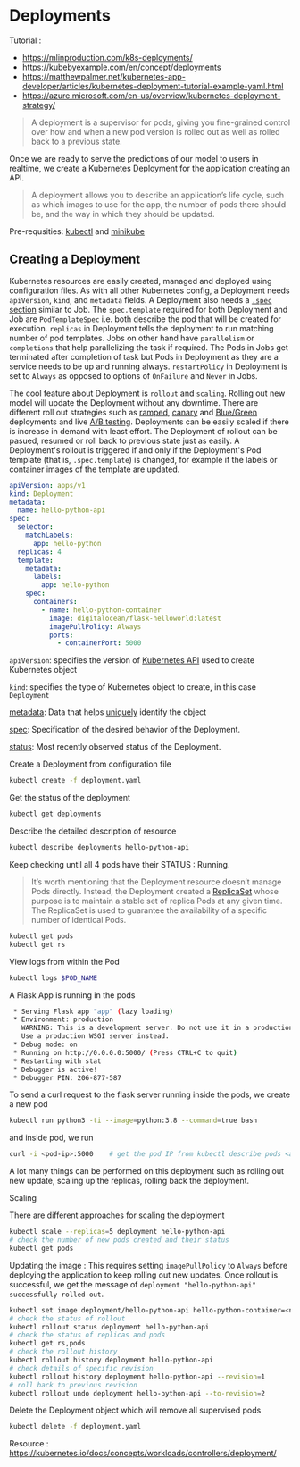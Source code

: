 # Deployments

Tutorial :

- https://mlinproduction.com/k8s-deployments/
- https://kubebyexample.com/en/concept/deployments
- https://matthewpalmer.net/kubernetes-app-developer/articles/kubernetes-deployment-tutorial-example-yaml.html
- https://azure.microsoft.com/en-us/overview/kubernetes-deployment-strategy/

> A deployment is a supervisor for pods, giving you fine-grained control over how and when a new pod version is rolled out as well as rolled back to a previous state.

Once we are ready to serve the predictions of our model to users in realtime, we create a Kubernetes Deployment for the application creating an API.

> A deployment allows you to describe an application’s life cycle, such as which images to use for the app, the number of pods there should be, and the way in which they should be updated.

Pre-requsities: [kubectl](https://kubernetes.io/docs/tasks/tools/install-kubectl-linux/) and [minikube](https://minikube.sigs.k8s.io/docs/start/)

## Creating a Deployment

Kubernetes resources are easily created, managed and deployed using configuration files. As with all other Kubernetes config, a Deployment needs `apiVersion`, `kind`, and `metadata` fields. A Deployment also needs a [`.spec` section](https://git.k8s.io/community/contributors/devel/sig-architecture/api-conventions.md#spec-and-status) similar to Job. The `spec.template` required for both Deployment and Job are `PodTemplateSpec` i.e. both describe the pod that will be created for execution. `replicas` in Deployment tells the deployment to run matching number of pod templates. Jobs on other hand have `parallelism` or `completions` that help parallelizing the task if required. The Pods in Jobs get terminated after completion of task but Pods in Deployment as they are a service needs to be up and running always. `restartPolicy` in Deployment is set to `Always` as opposed to options of `OnFailure` and `Never` in Jobs.

The cool feature about Deployment is `rollout` and `scaling`. Rolling out new model will update the Deployment without any downtime. There are different roll out strategies such as [ramped](https://azure.microsoft.com/en-us/overview/kubernetes-deployment-strategy/), [canary](https://medium.com/google-cloud/kubernetes-canary-deployments-for-mere-mortals-13728ce032fe) and [Blue/Green](https://codefresh.io/kubernetes-tutorial/blue-green-deploy/) deployments and live [A/B testing](http://heidloff.net/article/ab-testing-kubernetes-istio). Deployments can be easily scaled if there is increase in demand with least effort. The Deployment of rollout can be pasued, resumed or roll back to previous state just as easily. A Deployment's rollout is triggered if and only if the Deployment's Pod template (that is, `.spec.template`) is changed, for example if the labels or container images of the template are updated.

```yaml
apiVersion: apps/v1
kind: Deployment
metadata:
  name: hello-python-api
spec:
  selector:
    matchLabels:
      app: hello-python
  replicas: 4
  template:
    metadata:
      labels:
        app: hello-python
    spec:
      containers:
        - name: hello-python-container
          image: digitalocean/flask-helloworld:latest
          imagePullPolicy: Always
          ports:
            - containerPort: 5000
```

`apiVersion`: specifies the version of [Kubernetes API](https://kubernetes.io/docs/concepts/overview/kubernetes-api/#api-versioning) used to create Kubernetes object

`kind`: specifies the type of Kubernetes object to create, in this case `Deployment`

[metadata](https://kubernetes.io/docs/reference/kubernetes-api/common-definitions/object-meta/#ObjectMeta): Data that helps [uniquely](https://kubernetes.io/docs/concepts/overview/working-with-objects/common-labels/) identify the object

[spec](https://kubernetes.io/docs/reference/kubernetes-api/workload-resources/deployment-v1/#DeploymentSpec): Specification of the desired behavior of the Deployment.

[status](https://kubernetes.io/docs/reference/kubernetes-api/workload-resources/deployment-v1/#DeploymentStatus): Most recently observed status of the Deployment.

Create a Deployment from configuration file

```bash
kubectl create -f deployment.yaml
```

Get the status of the deployment

```bash
kubectl get deployments
```

Describe the detailed description of resource

```bash
kubectl describe deployments hello-python-api
```

Keep checking until all 4 pods have their STATUS : Running.

> It’s worth mentioning that the Deployment resource doesn’t manage Pods directly. Instead, the Deployment created a [ReplicaSet](https://kubernetes.io/docs/concepts/workloads/controllers/replicaset/) whose purpose is to maintain a stable set of replica Pods at any given time. The ReplicaSet is used to guarantee the availability of a specific number of identical Pods.

```bash
kubectl get pods
kubectl get rs
```

View logs from within the Pod

```bash
kubectl logs $POD_NAME
```

A Flask App is running in the pods

```bash
 * Serving Flask app "app" (lazy loading)
 * Environment: production
   WARNING: This is a development server. Do not use it in a production deployment.
   Use a production WSGI server instead.
 * Debug mode: on
 * Running on http://0.0.0.0:5000/ (Press CTRL+C to quit)
 * Restarting with stat
 * Debugger is active!
 * Debugger PIN: 206-877-587

```

To send a curl request to the flask server running inside the pods, we create a new pod

```bash
kubectl run python3 -ti --image=python:3.8 --command=true bash
```

and inside pod, we run

```bash
curl -i <pod-ip>:5000    # get the pod IP from kubectl describe pods <any-of-4-pod-name> in the IP section
```

A lot many things can be performed on this deployment such as rolling out new update, scaling up the replicas, rolling back the deployment.

Scaling

There are different approaches for scaling the deployment

```bash
kubectl scale --replicas=5 deployment hello-python-api
# check the number of new pods created and their status
kubectl get pods
```

Updating the image : This requires setting `imagePullPolicy` to `Always` before deploying the application to keep rolling out new updates. Once rollout is successful, we get the message of `deployment "hello-python-api" successfully rolled out`.

```bash
kubectl set image deployment/hello-python-api hello-python-container=<new image>
# check the status of rollout
kubectl rollout status deployment hello-python-api
# check the status of replicas and pods
kubectl get rs,pods
# check the rollout history
kubectl rollout history deployment hello-python-api
# check details of specific revision
kubectl rollout history deployment hello-python-api --revision=1
# roll back to previous revision
kubectl rollout undo deployment hello-python-api --to-revision=2
```

Delete the Deployment object which will remove all supervised pods

```bash
kubectl delete -f deployment.yaml
```

Resource : https://kubernetes.io/docs/concepts/workloads/controllers/deployment/
